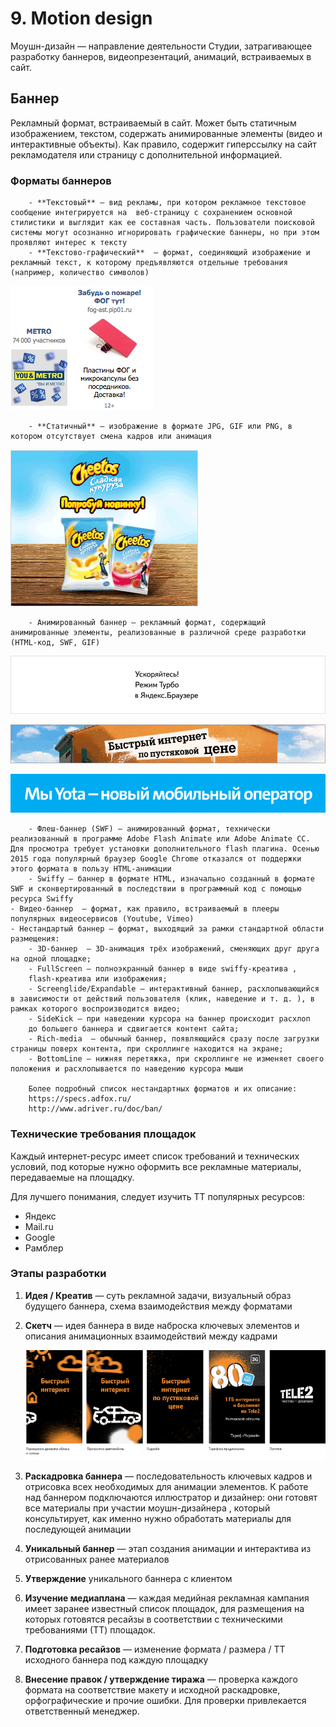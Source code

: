 # 9. Motion design

Моушн-дизайн  — направление деятельности Студии, затрагивающее разработку баннеров, видеопрезентаций, анимаций, встраиваемых в сайт.

## Баннер

Рекламный формат, встраиваемый в сайт. Может быть статичным изображением, текстом, содержать анимированные элементы (видео и интерактивные объекты). Как правило, содержит гиперссылку на сайт рекламодателя или страницу с дополнительной информацией.

### Форматы баннеров

        - **Текстовый** — вид рекламы, при котором рекламное текстовое сообщение интегрируется на  веб-страницу с сохранением основной стилистики и выглядит как ее составная часть. Пользователи поисковой системы могут осознанно игнорировать графические баннеры, но при этом проявляют интерес к тексту
        - **Текстово-графический**  — формат, соединяющий изображение и рекламный текст, к которому предъявляются отдельные требования (например, количество символов)
![](text.png)
        
        - **Статичный** — изображение в формате JPG, GIF или PNG, в котором отсутствует смена кадров или анимация
![](statich.png)        
        
        - Анимированный баннер — рекламный формат, содержащий анимированные элементы, реализованные в различной среде разработки (HTML-код, SWF, GIF)
![](aninirivanij1.gif)
        
![](aninirivanij2.gif)
        
![](aninirivanij3.gif)
        
        - Флеш-баннер (SWF) — анимированный формат, технически реализованный в программе Adobe Flash Animate или Adobe Animate CC. Для просмотра требует установки дополнительного flash плагина. Осенью 2015 года популярный браузер Google Chrome отказался от поддержки этого формата в пользу HTML-анимации
        - Swiffy — баннер в формате HTML, изначально созданный в формате SWF и сконвертированный в последствии в программный код с помощью ресурса Swiffy
    - Видео-баннер  — формат, как правило, встраиваемый в плееры популярных видеосервисов (Youtube, Vimeo)
    - Нестандартый баннер — формат, выходящий за рамки стандартной области размещения:
        - 3D-баннер  — 3D-анимация трёх изображений, сменяющих друг друга на одной площадке;
        - FullScreen — полноэкранный баннер в виде swiffy-креатива , 
        flash-креатива или изображения;
        - Screenglide/Expandable — интерактивный баннер, расхлопывающийся в зависимости от действий пользователя (клик, наведение и т. д. ), в рамках которого воспроизводится видео;
        - SideKick — при наведении курсора на баннер происходит расхлоп 
        до большего баннера и сдвигается контент сайта;
        - Rich-media  — обычный баннер, появляющийся сразу после загрузки страницы поверх контента, при скроллинге находится на экране;
        - BottomLine — нижняя перетяжка, при скроллинге не изменяет своего положения и расхлопывается по наведению курсора мыши

        Более подробный список нестандартных форматов и их описание:
        https://specs.adfox.ru/
        http://www.adriver.ru/doc/ban/
          
### Технические требования площадок

Каждый интернет-ресурс имеет список требований и технических условий, под которые нужно оформить все рекламные материалы, передаваемые на площадку.

Для лучшего понимания, следует изучить ТТ популярных ресурсов:

- Яндекс
- Mail.ru
- Google
- Рамблер
### Этапы разработки
1. **Идея / Креатив** — суть рекламной задачи, визуальный образ будущего баннера, схема взаимодействия между форматами
2. **Скетч** — идея баннера в виде наброска ключевых элементов и описания анимационных взаимодействий между кадрами 

    ![](scetch.png)

3. **Раскадровка баннера** — последовательность ключевых кадров и отрисовка всех необходимых для анимации элементов. К работе над баннером подключаются иллюстратор и дизайнер: они готовят все материалы при участии моушн-дизайнера , который консультирует, как именно нужно обработать материалы для последующей анимации
4. **Уникальный баннер** — этап создания анимации и интерактива из отрисованных ранее материалов
5. **Утверждение** уникального баннера с клиентом
6. **Изучение медиаплана** — каждая медийная рекламная кампания имеет заранее известный список площадок, для размещения на которых готовятся ресайзы в соответствии с техническими требованиями (ТТ) площадок.
7. **Подготовка ресайзов** — изменение формата / размера / ТТ исходного баннера под каждую площадку
8. **Внесение правок / утверждение тиража** — проверка каждого формата на соответствие макету и исходной раскадровке, орфографические и прочие ошибки. Для проверки привлекается ответственный менеджер.
